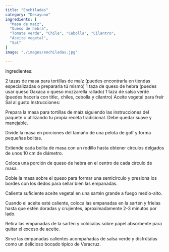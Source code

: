 ```yaml
---
title: "Enchiladas"
category: "Desayuno"
ingredients: [
  "Masa de maíz",
  "Queso de hebra",
  "Tomate verde", "Chile", "Cebolla", "Cilantro",
  "Aceite vegetal",
  "Sal"
]
image: "./images/enchiladas.jpg"

---
```



Ingredientes:

2 tazas de masa para tortillas de maíz (puedes encontrarla en tiendas especializadas o prepararla tú mismo)
1 taza de queso de hebra (puedes usar queso Oaxaca o queso mozzarella rallado)
1 taza de salsa verde (puedes hacerla con title:, chiles, cebolla y cilantro)
Aceite vegetal para freír
Sal al gusto
Instrucciones:

Prepara la masa para tortillas de maíz siguiendo las instrucciones del paquete o utilizando tu propia receta tradicional. Debe quedar suave y manejable.

Divide la masa en porciones del tamaño de una pelota de golf y forma pequeñas bolitas.

Extiende cada bolita de masa con un rodillo hasta obtener círculos delgados de unos 10 cm de diámetro.

Coloca una porción de queso de hebra en el centro de cada círculo de masa.

Doble la masa sobre el queso para formar una semicírculo y presiona los bordes con los dedos para sellar bien las empanadas.

Calienta suficiente aceite vegetal en una sartén grande a fuego medio-alto.

Cuando el aceite esté caliente, coloca las empanadas en la sartén y fríelas hasta que estén doradas y crujientes, aproximadamente 2-3 minutos por lado.

Retira las empanadas de la sartén y colócalas sobre papel absorbente para quitar el exceso de aceite.

Sirve las empanadas calientes acompañadas de salsa verde y disfrútalas como un delicioso bocado típico de Veracruz.